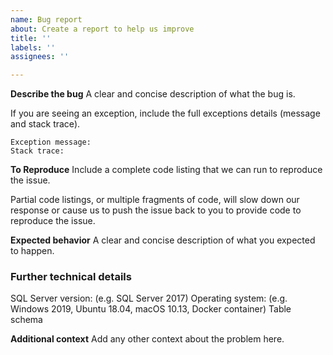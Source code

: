 ```yaml
---
name: Bug report
about: Create a report to help us improve
title: ''
labels: ''
assignees: ''

---
```


**Describe the bug**
A clear and concise description of what the bug is.

If you are seeing an exception, include the full exceptions details (message and stack trace).

```
Exception message:
Stack trace:
```

**To Reproduce**
Include a complete code listing that we can run to reproduce the issue.

Partial code listings, or multiple fragments of code, will slow down our response or cause us to push the issue back to you to provide code to reproduce the issue.

**Expected behavior**
A clear and concise description of what you expected to happen.

### Further technical details
SQL Server version: (e.g. SQL Server 2017)
Operating system: (e.g. Windows 2019, Ubuntu 18.04, macOS 10.13, Docker container)
Table schema

**Additional context**
Add any other context about the problem here.
